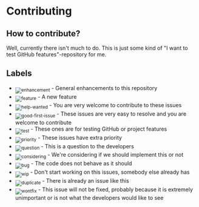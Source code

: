 # Contributing

## How to contribute?

Well, currently there isn't much to do. This is just some kind of "I want to test GitHub features"-repository for me.

## Labels

* <sub>![enhancement][enhancement]</sub> - General enhancements to this repository
* <sub>![feature][feature]</sub> - A new feature
* <sub>![help-wanted][help-wanted]</sub> - You are very welcome to contribute to these issues
* <sub>![good-first-issue][good-first-issue]</sub> - These issues are very easy to resolve and you are welcome to contribute
* <sub>![test][test]</sub> - These ones are for testing GitHub or project features
* <sub>![priority][priority]</sub> - These issues have extra priority
* <sub>![question][question]</sub> - This is a question to the developers
* <sub>![considering][considering]</sub> - We're considering if we should implement this or not
* <sub>![bug][bug]</sub> - The code does not behave as it should
* <sub>![wip][wip]</sub> -  Don't start working on this issues, somebody else already has
* <sub>![duplicate][duplicate]</sub> - There is already an issue like this
* <sub>![wontfix][wontfix]</sub> - This issue will not be fixed, probably because it is extremely unimportant or is not what the developers would like to see
  
[enhancement]: http://labl.es/svg?text=enhancement&bgcolor=c5def5
[duplicate]: http://labl.es/svg?text=duplicate&bgcolor=cccccc
[feature]: http://labl.es/svg?text=feature&bgcolor=c5def5
[help-wanted]: http://labl.es/svg?text=help%20wanted&bgcolor=c2e0c6
[good-first-issue]: http://labl.es/svg?text=good%20first%20issue&bgcolor=0e8a16
[test]: http://labl.es/svg?text=test&bgcolor=fef2c0
[priority]: http://labl.es/svg?text=priority&bgcolor=5319e7
[question]: http://labl.es/svg?text=question&bgcolor=cc317c
[considering]: http://labl.es/svg?text=considering&bgcolor=d4c5f9
[bug]: http://labl.es/svg?text=bug&bgcolor=d93f0b
[wip]: http://labl.es/svg?text=wip&bgcolor=fbca04
[wontfix]: http://labl.es/svg?text=wontfix&bgcolor=ffffff
